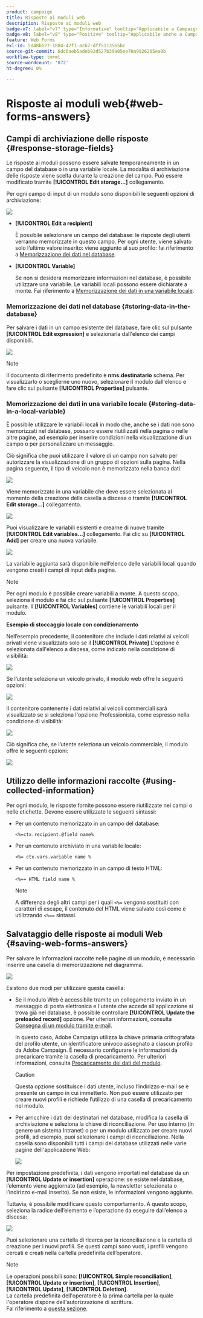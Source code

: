 ```yaml
---
product: campaign
title: Risposte ai moduli web
description: Risposte ai moduli web
badge-v7: label="v7" type="Informative" tooltip="Applicabile a Campaign Classic v7"
badge-v8: label="v8" type="Positive" tooltip="Applicabile anche a Campaign v8"
feature: Web Forms
exl-id: 5d48bb27-1884-47f1-acb7-dff5113565bc
source-git-commit: 6dc6aeb5adeb82d527b39a05ee70a9926205ea0b
workflow-type: tm+mt
source-wordcount: '872'
ht-degree: 0%

---
```


# Risposte ai moduli web{#web-forms-answers}


## Campi di archiviazione delle risposte {#response-storage-fields}

Le risposte ai moduli possono essere salvate temporaneamente in un campo del database o in una variabile locale. La modalità di archiviazione delle risposte viene scelta durante la creazione del campo. Può essere modificato tramite **[!UICONTROL Edit storage...]** collegamento.

Per ogni campo di input di un modulo sono disponibili le seguenti opzioni di archiviazione:

![](assets/s_ncs_admin_survey_select_storage.png)

* **[!UICONTROL Edit a recipient]**

  È possibile selezionare un campo del database: le risposte degli utenti verranno memorizzate in questo campo. Per ogni utente, viene salvato solo l’ultimo valore inserito: viene aggiunto al suo profilo: fai riferimento a [Memorizzazione dei dati nel database](#storing-data-in-the-database).

* **[!UICONTROL Variable]**

  Se non si desidera memorizzare informazioni nel database, è possibile utilizzare una variabile. Le variabili locali possono essere dichiarate a monte. Fai riferimento a [Memorizzazione dei dati in una variabile locale](#storing-data-in-a-local-variable).

### Memorizzazione dei dati nel database {#storing-data-in-the-database}

Per salvare i dati in un campo esistente del database, fare clic sul pulsante **[!UICONTROL Edit expression]** e selezionarla dall&#39;elenco dei campi disponibili.

![](assets/s_ncs_admin_survey_storage_type1.png)

>[!NOTE]
>
>Il documento di riferimento predefinito è **nms:destinatario** schema. Per visualizzarlo o sceglierne uno nuovo, selezionare il modulo dall&#39;elenco e fare clic sul pulsante **[!UICONTROL Properties]** pulsante.

### Memorizzazione dei dati in una variabile locale {#storing-data-in-a-local-variable}

È possibile utilizzare le variabili locali in modo che, anche se i dati non sono memorizzati nel database, possano essere riutilizzati nella pagina o nelle altre pagine, ad esempio per inserire condizioni nella visualizzazione di un campo o per personalizzare un messaggio.

Ciò significa che puoi utilizzare il valore di un campo non salvato per autorizzare la visualizzazione di un gruppo di opzioni sulla pagina. Nella pagina seguente, il tipo di veicolo non è memorizzato nella banca dati:

![](assets/s_ncs_admin_survey_no_storage_variable.png)

Viene memorizzato in una variabile che deve essere selezionata al momento della creazione della casella a discesa o tramite **[!UICONTROL Edit storage...]** collegamento.

![](assets/s_ncs_admin_survey_no_storage_variable2.png)

Puoi visualizzare le variabili esistenti e crearne di nuove tramite **[!UICONTROL Edit variables...]** collegamento. Fai clic su **[!UICONTROL Add]** per creare una nuova variabile.

![](assets/s_ncs_admin_survey_add_a_variable.png)

La variabile aggiunta sarà disponibile nell’elenco delle variabili locali quando vengono creati i campi di input della pagina.

>[!NOTE]
>
>Per ogni modulo è possibile creare variabili a monte. A questo scopo, seleziona il modulo e fai clic sul pulsante **[!UICONTROL Properties]** pulsante. Il **[!UICONTROL Variables]** contiene le variabili locali per il modulo.

**Esempio di stoccaggio locale con condizionamento**

Nell’esempio precedente, il contenitore che include i dati relativi ai veicoli privati viene visualizzato solo se il **[!UICONTROL Private]** L&#39;opzione è selezionata dall&#39;elenco a discesa, come indicato nella condizione di visibilità:

![](assets/s_ncs_admin_survey_add_a_condition.png)

Se l’utente seleziona un veicolo privato, il modulo web offre le seguenti opzioni:

![](assets/s_ncs_admin_survey_no_storage_conda.png)

Il contenitore contenente i dati relativi ai veicoli commerciali sarà visualizzato se si seleziona l&#39;opzione Professionista, come espresso nella condizione di visibilità:

![](assets/s_ncs_admin_survey_view_a_condition.png)

Ciò significa che, se l’utente seleziona un veicolo commerciale, il modulo offre le seguenti opzioni:

![](assets/s_ncs_admin_survey_no_storage_condb.png)

## Utilizzo delle informazioni raccolte {#using-collected-information}

Per ogni modulo, le risposte fornite possono essere riutilizzate nei campi o nelle etichette. Devono essere utilizzate le seguenti sintassi:

* Per un contenuto memorizzato in un campo del database:

  ```
  <%=ctx.recipient.@field name%
  ```

* Per un contenuto archiviato in una variabile locale:

  ```
  <%= ctx.vars.variable name %
  ```

* Per un contenuto memorizzato in un campo di testo HTML:

  ```
  <%== HTML field name %
  ```

  >[!NOTE]
  >
  >A differenza degli altri campi per i quali `<%=` vengono sostituiti con caratteri di escape, il contenuto del HTML viene salvato così come è utilizzando `<%==` sintassi.

## Salvataggio delle risposte ai moduli Web {#saving-web-forms-answers}

Per salvare le informazioni raccolte nelle pagine di un modulo, è necessario inserire una casella di memorizzazione nel diagramma.

![](assets/s_ncs_admin_survey_save_box.png)

Esistono due modi per utilizzare questa casella:

* Se il modulo Web è accessibile tramite un collegamento inviato in un messaggio di posta elettronica e l&#39;utente che accede all&#39;applicazione si trova già nel database, è possibile controllare **[!UICONTROL Update the preloaded record]** opzione. Per ulteriori informazioni, consulta [Consegna di un modulo tramite e-mail](publishing-a-web-form.md#delivering-a-form-via-email).

  In questo caso, Adobe Campaign utilizza la chiave primaria crittografata del profilo utente, un identificatore univoco assegnato a ciascun profilo da Adobe Campaign. È necessario configurare le informazioni da precaricare tramite la casella di precaricamento. Per ulteriori informazioni, consulta [Precaricamento dei dati del modulo](publishing-a-web-form.md#pre-loading-the-form-data).

  >[!CAUTION]
  >
  >Questa opzione sostituisce i dati utente, incluso l’indirizzo e-mail se è presente un campo in cui immetterlo. Non può essere utilizzato per creare nuovi profili e richiede l’utilizzo di una casella di precaricamento nel modulo.

* Per arricchire i dati dei destinatari nel database, modifica la casella di archiviazione e seleziona la chiave di riconciliazione. Per uso interno (in genere un sistema Intranet) o per un modulo utilizzato per creare nuovi profili, ad esempio, puoi selezionare i campi di riconciliazione. Nella casella sono disponibili tutti i campi del database utilizzati nelle varie pagine dell&#39;applicazione Web:

  ![](assets/s_ncs_admin_survey_save_box_edit.png)

Per impostazione predefinita, i dati vengono importati nel database da un **[!UICONTROL Update or insertion]** operazione: se esiste nel database, l’elemento viene aggiornato (ad esempio, la newsletter selezionata o l’indirizzo e-mail inserito). Se non esiste, le informazioni vengono aggiunte.

Tuttavia, è possibile modificare questo comportamento. A questo scopo, seleziona la radice dell’elemento e l’operazione da eseguire dall’elenco a discesa:

![](assets/s_ncs_admin_survey_save_operation.png)

Puoi selezionare una cartella di ricerca per la riconciliazione e la cartella di creazione per i nuovi profili. Se questi campi sono vuoti, i profili vengono cercati e creati nella cartella predefinita dell’operatore.

>[!NOTE]
>
>Le operazioni possibili sono: **[!UICONTROL Simple reconciliation]**, **[!UICONTROL Update or insertion]**, **[!UICONTROL Insertion]**, **[!UICONTROL Update]**, **[!UICONTROL Deletion]**.\
>La cartella predefinita dell&#39;operatore è la prima cartella per la quale l&#39;operatore dispone dell&#39;autorizzazione di scrittura.\
>Fai riferimento a [questa sezione](../../platform/using/access-management.md).
